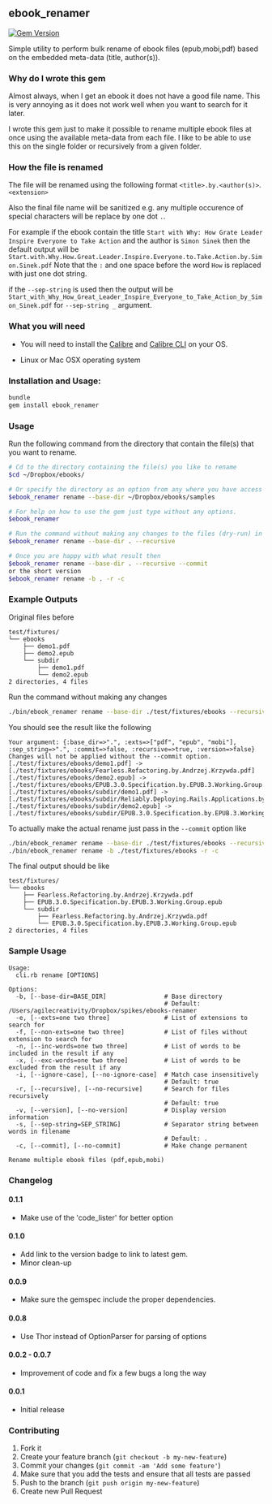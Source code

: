 ## ebook_renamer

[![Gem Version](https://badge.fury.io/rb/ebook_renamer.svg)](http://badge.fury.io/rb/ebook_renamer)

Simple utility to perform bulk rename of ebook files (epub,mobi,pdf) based on
the embedded meta-data (title, author(s)).

### Why do I wrote this gem

Almost always, when I get an ebook it does not have a good file name.
This is very annoying as it does not work well when you want to search for it later.

I wrote this gem just to make it possible to rename multiple ebook files at once using the
available meta-data from each file. I like to be able to use this on the single folder or recursively from
a given folder.

### How the file is renamed

The file will be renamed using the following format `<title>.by.<author(s)>`.`<extension>`

Also the final file name will be sanitized e.g. any multiple occurence of special characters will be
replace by one dot `.`.

For example if the ebook contain the title `Start with Why: How Grate Leader Inspire Everyone to Take Action`
and the author is `Simon Sinek` then the default output will be `Start.with.Why.How.Great.Leader.Inspire.Everyone.to.Take.Action.by.Simon.Sinek.pdf`
Note that the `:` and one space before the word `How` is replaced with just one dot string.

if the `--sep-string` is used then the output will be `Start_with_Why_How_Great_Leader_Inspire_Everyone_to_Take_Action_by_Simon_Sinek.pdf` for `--sep-string _` argument.

### What you will need

* You will need to install the [Calibre](http://www.calibre-ebook.com/) and
  [Calibre CLI](http://manual.calibre-ebook.com/cli/cli-index.html) on your OS.

* Linux or Mac OSX operating system

### Installation and Usage:

```sh
bundle
gem install ebook_renamer
```

### Usage

Run the following command from the directory that contain the file(s) that
you want to rename.

```sh
# Cd to the directory containing the file(s) you like to rename
$cd ~/Dropbox/ebooks/

# Or specify the directory as an option from any where you have access to the gem
$ebook_renamer rename --base-dir ~/Dropbox/ebooks/samples

# For help on how to use the gem just type without any options.
$ebook_renamer

# Run the command without making any changes to the files (dry-run) in the current directory
$ebook_renamer rename --base-dir . --recursive

# Once you are happy with what result then
$ebook_renamer rename --base-dir . --recursive --commit
or the short version
$ebook_renamer rename -b . -r -c
```

### Example Outputs

Original files before

```
test/fixtures/
└── ebooks
    ├── demo1.pdf
    ├── demo2.epub
    └── subdir
        ├── demo1.pdf
        └── demo2.epub
2 directories, 4 files
```

Run the command without making any changes

```sh
./bin/ebook_renamer rename --base-dir ./test/fixtures/ebooks --recursive
```

You should see the result like the following

```
Your argument: {:base_dir=>".", :exts=>["pdf", "epub", "mobi"], :sep_string=>".", :commit=>false, :recursive=>true, :version=>false}
Changes will not be applied without the --commit option.
[./test/fixtures/ebooks/demo1.pdf] -> [./test/fixtures/ebooks/Fearless.Refactoring.by.Andrzej.Krzywda.pdf]
[./test/fixtures/ebooks/demo2.epub] -> [./test/fixtures/ebooks/EPUB.3.0.Specification.by.EPUB.3.Working.Group.epub]
[./test/fixtures/ebooks/subdir/demo1.pdf] -> [./test/fixtures/ebooks/subdir/Reliably.Deploying.Rails.Applications.by.Ben.Dixon.pdf]
[./test/fixtures/ebooks/subdir/demo2.epub] -> [./test/fixtures/ebooks/subdir/EPUB.3.0.Specification.by.EPUB.3.Working.Group.epub]
```

To actually make the actual rename just pass in the `--commit` option like

```sh
./bin/ebook_renamer rename --base-dir ./test/fixtures/ebooks --recursive --commit
./bin/ebook_renamer rename -b ./test/fixtures/ebooks -r -c
```

The final output should be like

```
test/fixtures/
└── ebooks
    ├── Fearless.Refactoring.by.Andrzej.Krzywda.pdf
    ├── EPUB.3.0.Specification.by.EPUB.3.Working.Group.epub
    └── subdir
        ├── Fearless.Refactoring.by.Andrzej.Krzywda.pdf
        └── EPUB.3.0.Specification.by.EPUB.3.Working.Group.epub
2 directories, 4 files
```

### Sample Usage

```
Usage:
  cli.rb rename [OPTIONS]

Options:
  -b, [--base-dir=BASE_DIR]                # Base directory
                                           # Default: /Users/agilecreativity/Dropbox/spikes/ebooks-renamer
  -e, [--exts=one two three]               # List of extensions to search for
  -f, [--non-exts=one two three]           # List of files without extension to search for
  -n, [--inc-words=one two three]          # List of words to be included in the result if any
  -x, [--exc-words=one two three]          # List of words to be excluded from the result if any
  -i, [--ignore-case], [--no-ignore-case]  # Match case insensitively
                                           # Default: true
  -r, [--recursive], [--no-recursive]      # Search for files recursively
                                           # Default: true
  -v, [--version], [--no-version]          # Display version information
  -s, [--sep-string=SEP_STRING]            # Separator string between words in filename
                                           # Default: .
  -c, [--commit], [--no-commit]            # Make change permanent

Rename multiple ebook files (pdf,epub,mobi)
```

### Changelog

#### 0.1.1

- Make use of the 'code_lister' for better option

#### 0.1.0

- Add link to the version badge to link to latest gem.
- Minor clean-up

#### 0.0.9

- Make sure the gemspec include the proper dependencies.

#### 0.0.8

- Use Thor instead of OptionParser for parsing of options

#### 0.0.2 - 0.0.7

- Improvement of code and fix a few bugs a long the way

#### 0.0.1

- Initial release

### Contributing

1. Fork it
2. Create your feature branch (`git checkout -b my-new-feature`)
3. Commit your changes (`git commit -am 'Add some feature'`)
4. Make sure that you add the tests and ensure that all tests are passed
5. Push to the branch (`git push origin my-new-feature`)
6. Create new Pull Request

